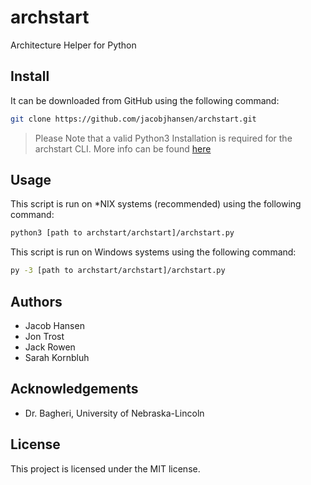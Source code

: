 # archstart
Architecture Helper for Python

## Install
It can be downloaded from GitHub using the following command:
```bash
git clone https://github.com/jacobjhansen/archstart.git
```
> Please Note that a valid Python3 Installation is required for the archstart CLI. More info can be found [here](https://www.python.org/downloads/)

## Usage
This script is run on *NIX systems (recommended) using the following command:
```bash
python3 [path to archstart/archstart]/archstart.py
```
This script is run on Windows systems using the following command:
```bash
py -3 [path to archstart/archstart]/archstart.py 
```

## Authors
* Jacob Hansen
* Jon Trost
* Jack Rowen
* Sarah Kornbluh

## Acknowledgements
- Dr. Bagheri, University of Nebraska-Lincoln

## License
This project is licensed under the MIT license.
